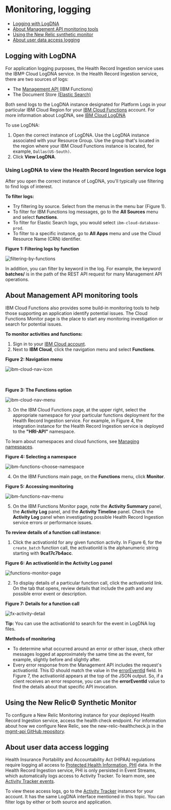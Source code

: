 # Monitoring, logging

- [Logging with LogDNA](#log-files-with-logdna)
- [About Management API monitoring tools](#about-management-api-monitoring-tools)
- [Using the New Relic synthetic monitor](#new-relic-synthetic-monitor)
- [About user data access logging](#about-user-data-access-logging)

## Logging with LogDNA  
For application logging purposes, the Health Record Ingestion service uses the IBM&reg; Cloud LogDNA service. In the Health Record Ingestion service, there are two sources of logs: 

- The [Management API ](glossary.md#management-api) (IBM Functions) 
- The Document Store [(Elastic Search)](glossary.md#elasticsearch)

Both send logs to the LogDNA instance designated for Platform Logs in your particular IBM Cloud Region for your [IBM Cloud Functions](glossary.md#ibm-cloud-functions) account. For more information about LogDNA, see [IBM Cloud LogDNA](https://cloud.ibm.com/docs/Log-Analysis-with-LogDNA)

To use LogDNA:

1. Open the correct instance of LogDNA. Use the LogDNA instance associated with your Resource Group. Use the group that's located in the region where your IBM Cloud Functions instance is located, for example, `Dallas(US-South)`.
2. Click **View LogDNA**. 

### Using LogDNA to view the Health Record Ingestion service logs
After you open the correct instance of LogDNA, you'll typically use filtering to find logs of interest. 

**To filter logs:**
- Try filtering by source. Select from the menus in the menu bar (Figure 1). 
- To filter for IBM Functions log messages, go to the **All Sources** menu and select **functions**.
- To filter for Elastic Search logs, you would select `ibm-cloud-database-prod`. 
- To filter to a specific instance, go to **All Apps** menu and use the Cloud Resource Name (CRN) identifier. 

**Figure 1: Filtering logs by function**

![filtering-by-functions](assets/img/filter_by_functions.jpg)   

In addition, you can filter by keyword in the log. For example, the keyword **batches/** is in the path of the REST API request for many Management API operations. 

## About Management API monitoring tools
IBM Cloud Functions also provides some build-in monitoring tools to help those supporting an application identify potential issues. The Cloud Functions Monitor page is the place to start any monitoring investigation or search for potential issues.

**To monitor activities and functions:**

 1. Sign in to your [IBM Cloud account](https://cloud.ibm.com/login).
 2. Next to **IBM Cloud**, click the navigation menu and select **Functions**.

**Figure 2: Navigation menu**

![ibm-cloud-nav-icon](assets/img/ibm_cloud_nav_icon.png)

<br><br>
**Figure 3: The Functions option**

![ibm-cloud-nav-menu](assets/img/ibm_cloud_nav_menu.png)

 3. On the IBM Cloud Functions page, at the upper right, select the appropriate namespace for your particular functions deployment for the Health Record Ingestion service. For example, in Figure 4, the integration instance for the Health Record Ingestion service is deployed to the **"HRI-API"** namespace. 

To learn about namespaces and cloud functions, see [Managing namespaces](https://cloud.ibm.com/docs/openwhisk?topic=openwhisk-namespaces). 

**Figure 4: Selecting a namespace**

![ibm-functions-choose-namespace](assets/img/ibm_functions_choose_namespace.jpg)

 4. On the IBM Functions main page, on the **Functions** menu, click **Monitor**.

**Figure 5: Accessing monitoring**

![ibm-functions-nav-menu](assets/img/ibm_functions_nav_menu.png)

 5. On the IBM Functions Monitor page, note the **Activity Summary** panel, the **Activity Log** panel, and the **Activity Timeline** panel. Check the **Activity Log** panel when investigating possible Health Record Ingestion service errors or performance issues.

**To review details of a function call instance:**

 1. Click the activationId for any given function activity. In Figure 6, for the `create_batch` function call, the activationId is the alphanumeric string starting with **9ca17c7b4acc**.

**Figure 6: An activationId in the Activity Log panel**

![functions-monitor-page](assets/img/functions_monitor_page.jpg)   

 2. To display details of a particular function call, click the activationId link. On the tab that opens, review details that include the path and any possible error event or description. 

**Figure 7: Details for a function call**

![fx-activity-detail](assets/img/fx_activity_detail.jpg) 

**Tip:** You can use the activationId to search for the event in LogDNA log files. 

**Methods of monitoring**

- To determine what occurred around an error or other issue, check other messages logged at approximately the same time as the event, for example, slightly before and slightly after. 
- Every error response from the Management API includes the request's activationId. This ID should match the value in the [errorEventId](https://github.com/Alvearie/hri-api-spec/tree/master/management-api/management.yml#L821) field. In Figure 7, the activationId appears at the top of the JSON output. So, if a client receives an error response, you can use the **errorEventId** value to find the details about that specific API invocation.

## Using the New Relic&copy; Synthetic Monitor
To configure a New Relic Monitoring instance for your deployed Health Record Ingestion service, access the health check endpoint. For information about how we configure New Relic, see the new-relic-healthcheck.js in the [mgmt-api GitHub repository](https://github.com/Alvearie/hri-mgmt-api/tree/master/monitors).   

## About user data access logging
Health Insurance Portability and Accountability Act (HIPAA) regulations require logging all access to [Protected Health Information, PHI](glossary.md#phi) data. In the Health Record Ingestion service, PHI is only persisted in Event Streams, which automatically logs access to Activity Tracker. To learn more, see [Activity Tracker events](https://cloud.ibm.com/docs/services/EventStreams?topic=eventstreams-at_events). 

To view these access logs, go to the [Activity Tracker](https://cloud.ibm.com/observe/activitytracker) instance for your account. It has the same LogDNA interface mentioned in this topic. You can filter logs by either or both source and application.